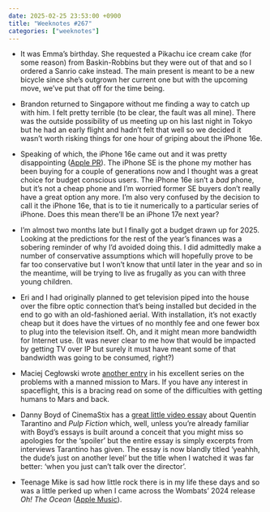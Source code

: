 ```yaml
---
date: 2025-02-25 23:53:00 +0900
title: "Weeknotes #267"
categories: ["weeknotes"]
---
```


- It was Emma’s birthday. She requested a Pikachu ice cream cake (for some reason) from Baskin-Robbins but they were out of that and so I ordered a Sanrio cake instead. The main present is meant to be a new bicycle since she’s outgrown her current one but with the upcoming move, we’ve put that off for the time being.

- Brandon returned to Singapore without me finding a way to catch up with him. I felt pretty terrible (to be clear, the fault was all mine). There was the outside possibility of us meeting up on his last night in Tokyo but he had an early flight and hadn’t felt that well so we decided it wasn’t worth risking things for one hour of griping about the iPhone 16e.

- Speaking of which, the iPhone 16e came out and it was pretty disappointing ([Apple PR](https://www.apple.com/newsroom/2025/02/apple-debuts-iphone-16e-a-powerful-new-member-of-the-iphone-16-family/)). The iPhone SE is the phone my mother has been buying for a couple of generations now and I thought was a great choice for budget conscious users. The iPhone 16e isn’t a _bad_ phone, but it’s not a cheap phone and I’m worried former SE buyers don’t really have a great option any more. I’m also very confused by the decision to call it the iPhone 16e, that is to tie it numerically to a particular series of iPhone. Does this mean there’ll be an iPhone 17e next year?

- I’m almost two months late but I finally got a budget drawn up for 2025. Looking at the predictions for the rest of the year’s finances was a sobering reminder of why I’d avoided doing this. I did admittedly make a number of conservative assumptions which will hopefully prove to be far too conservative but I won’t know that until later in the year and so in the meantime, will be trying to live as frugally as you can with three young children.

- Eri and I had originally planned to get television piped into the house over the fibre optic connection that’s being installed but decided in the end to go with an old-fashioned aerial. With installation, it’s not exactly cheap but it does have the virtues of no monthly fee and one fewer box to plug into the television itself. Oh, and it might mean more bandwidth for Internet use. (It was never clear to me how that would be impacted by getting TV over IP but surely it must have meant some of that bandwidth was going to be consumed, right?)

- Maciej Cegłowski wrote [another entry](https://idlewords.com/2025/02/the_shape_of_a_mars_mission.htm) in his excellent series on the problems with a manned mission to Mars. If you have any interest in spaceflight, this is a bracing read on some of the difficulties with getting humans to Mars and back.

- Danny Boyd of CinemaStix has a [great little video essay](https://www.youtube.com/watch?v=JDKGp-iDP5w) about Quentin Tarantino and _Pulp Fiction_ which, well, unless you’re already familiar with Boyd’s essays is built around a conceit that you might miss so apologies for the ‘spoiler’ but the entire essay is simply excerpts from interviews Tarantino has given. The essay is now blandly titled ‘yeahhh, the dude’s just on another level’ but the title when I watched it was far better: ‘when you just can’t talk over the director’.

- Teenage Mike is sad how little rock there is in my life these days and so was a little perked up when I came across the Wombats’ 2024 release _Oh! The Ocean_ ([Apple Music](https://music.apple.com/jp/album/oh-the-ocean/1772274466?l=en-US)).
